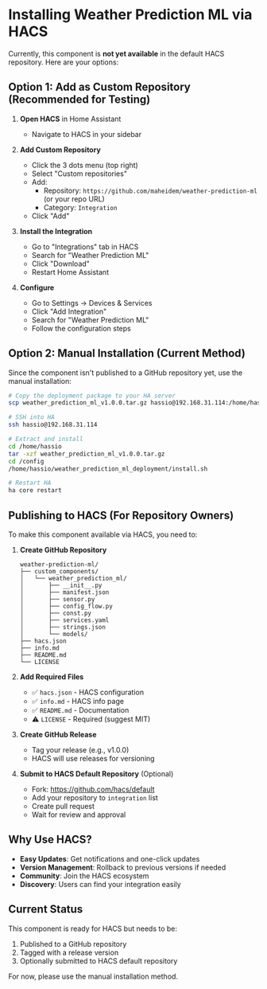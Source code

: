 # Installing Weather Prediction ML via HACS

Currently, this component is **not yet available** in the default HACS repository. Here are your options:

## Option 1: Add as Custom Repository (Recommended for Testing)

1. **Open HACS** in Home Assistant
   - Navigate to HACS in your sidebar

2. **Add Custom Repository**
   - Click the 3 dots menu (top right)
   - Select "Custom repositories"
   - Add:
     - Repository: `https://github.com/maheidem/weather-prediction-ml` (or your repo URL)
     - Category: `Integration`
   - Click "Add"

3. **Install the Integration**
   - Go to "Integrations" tab in HACS
   - Search for "Weather Prediction ML"
   - Click "Download"
   - Restart Home Assistant

4. **Configure**
   - Go to Settings → Devices & Services
   - Click "Add Integration"
   - Search for "Weather Prediction ML"
   - Follow the configuration steps

## Option 2: Manual Installation (Current Method)

Since the component isn't published to a GitHub repository yet, use the manual installation:

```bash
# Copy the deployment package to your HA server
scp weather_prediction_ml_v1.0.0.tar.gz hassio@192.168.31.114:/home/hassio/

# SSH into HA
ssh hassio@192.168.31.114

# Extract and install
cd /home/hassio
tar -xzf weather_prediction_ml_v1.0.0.tar.gz
cd /config
/home/hassio/weather_prediction_ml_deployment/install.sh

# Restart HA
ha core restart
```

## Publishing to HACS (For Repository Owners)

To make this component available via HACS, you need to:

1. **Create GitHub Repository**
   ```
   weather-prediction-ml/
   ├── custom_components/
   │   └── weather_prediction_ml/
   │       ├── __init__.py
   │       ├── manifest.json
   │       ├── sensor.py
   │       ├── config_flow.py
   │       ├── const.py
   │       ├── services.yaml
   │       ├── strings.json
   │       └── models/
   ├── hacs.json
   ├── info.md
   ├── README.md
   └── LICENSE
   ```

2. **Add Required Files**
   - ✅ `hacs.json` - HACS configuration
   - ✅ `info.md` - HACS info page
   - ✅ `README.md` - Documentation
   - ⚠️ `LICENSE` - Required (suggest MIT)

3. **Create GitHub Release**
   - Tag your release (e.g., v1.0.0)
   - HACS will use releases for versioning

4. **Submit to HACS Default Repository** (Optional)
   - Fork: https://github.com/hacs/default
   - Add your repository to `integration` list
   - Create pull request
   - Wait for review and approval

## Why Use HACS?

- **Easy Updates**: Get notifications and one-click updates
- **Version Management**: Rollback to previous versions if needed
- **Community**: Join the HACS ecosystem
- **Discovery**: Users can find your integration easily

## Current Status

This component is ready for HACS but needs to be:
1. Published to a GitHub repository
2. Tagged with a release version
3. Optionally submitted to HACS default repository

For now, please use the manual installation method.